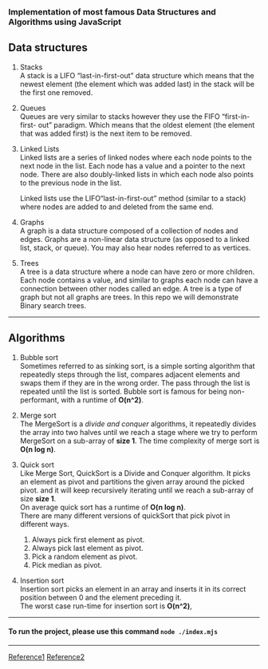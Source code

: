 ### Implementation of most famous Data Structures and Algorithms using JavaScript

## Data structures

1. Stacks <br />
   A stack is a LIFO “last-in-first-out” data structure which means that the newest element (the element which was added last) in the stack will be the first one removed.

2. Queues <br />
   Queues are very similar to stacks however they use the FIFO “first-in-first- out” paradigm. Which means that the oldest element (the element that was added first) is the next item to be removed.

3. Linked Lists <br />
   Linked lists are a series of linked nodes where each node points to the next node in the list. Each node has a value and a pointer to the next node. There are also doubly-linked lists in which each node also points to the previous node in the list.

   Linked lists use the LIFO“last-in-first-out” method (similar to a stack) where nodes are added to and deleted from the same end.

4. Graphs <br />
   A graph is a data structure composed of a collection of nodes and edges. Graphs are a non-linear data structure (as opposed to a linked list, stack, or queue). You may also hear nodes referred to as vertices.

5. Trees <br />
   A tree is a data structure where a node can have zero or more children. Each node contains a value, and similar to graphs each node can have a connection between other nodes called an edge. A tree is a type of graph but not all graphs are trees.
   In this repo we will demonstrate Binary search trees.

---

## Algorithms

1. Bubble sort <br />
   Sometimes referred to as sinking sort, is a simple sorting algorithm that repeatedly steps through the list, compares adjacent elements and swaps them if they are in the wrong order. The pass through the list is repeated until the list is sorted.
   Bubble sort is famous for being non-performant, with a runtime of **O(n^2)**.

2. Merge sort <br />
   The MergeSort is a _divide and conquer_ algorithms, it repeatedly divides the array into two halves until we reach a stage where we try to perform MergeSort on a sub-array of **size 1**.
   The time complexity of merge sort is **O(n log n)**.

3. Quick sort <br />
   Like Merge Sort, QuickSort is a Divide and Conquer algorithm. It picks an element as pivot and partitions the given array around the picked pivot. and it will keep recursively iterating until we reach a sub-array of size **size 1**. <br />
   On average quick sort has a runtime of **O(n log n)**. <br />
   There are many different versions of quickSort that pick pivot in different ways.

   1. Always pick first element as pivot.
   2. Always pick last element as pivot.
   3. Pick a random element as pivot.
   4. Pick median as pivot.

4. Insertion sort <br />
   Insertion sort picks an element in an array and inserts it in its correct position between 0 and the element preceding it.<br />
   The worst case run-time for insertion sort is **O(n^2)**,

---

#### To run the project, please use this command `node ./index.mjs`

---

[Reference1](https://technicalinterviews.dev/)
[Reference2](https://www.geeksforgeeks.org/)
